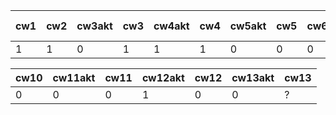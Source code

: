 | cw1 | cw2 | cw3akt | cw3 | cw4akt | cw4 | cw5akt | cw5 | cw6 | cw7akt | cw7 | cw8akt | cw8 | k1 pkt |
|-----|-----|--------|-----|--------|-----|--------|-----|-----|--------|-----|--------|-----|--------|
|   1 |   1 |      0 |   1 |      1 |   1 |      0 |   0 |   0 |      0 |   1 |      0 |   1 |     36 |

| cw10 | cw11akt | cw11 | cw12akt | cw12 | cw13akt | cw13 |
|------|---------|------|---------|------|---------|------|
|    0 |       0 |    0 |       1 |    0 |       0 | ?    |
